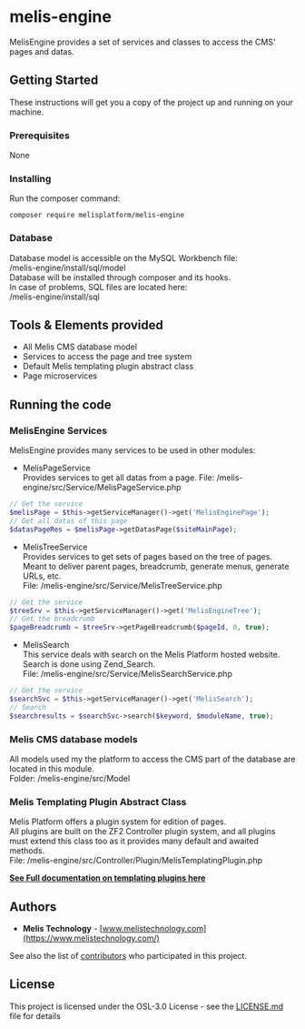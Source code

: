 # melis-engine

MelisEngine provides a set of services and classes to access the CMS' pages and datas.

## Getting Started

These instructions will get you a copy of the project up and running on your machine.  

### Prerequisites

None  

### Installing

Run the composer command:
```
composer require melisplatform/melis-engine
```

### Database    

Database model is accessible on the MySQL Workbench file:  
/melis-engine/install/sql/model  
Database will be installed through composer and its hooks.  
In case of problems, SQL files are located here:  
/melis-engine/install/sql  


## Tools & Elements provided

* All Melis CMS database model  
* Services to access the page and tree system  
* Default Melis templating plugin abstract class  
* Page microservices  


## Running the code

### MelisEngine Services  

MelisEngine provides many services to be used in other modules:  

* MelisPageService  
Provides services to get all datas from a page.
File: /melis-engine/src/Service/MelisPageService.php  
```php
// Get the service
$melisPage = $this->getServiceManager()->get('MelisEnginePage');
// Get all datas of this page
$datasPageRes = $melisPage->getDatasPage($siteMainPage); 
```

* MelisTreeService  
Provides services to get sets of pages based on the tree of pages.  
Meant to deliver parent pages, breadcrumb, generate menus, generate URLs, etc.   
File: /melis-engine/src/Service/MelisTreeService.php  
```php
// Get the service
$treeSrv = $this->getServiceManager()->get('MelisEngineTree');
// Get the breadcrumb
$pageBreadcrumb = $treeSrv->getPageBreadcrumb($pageId, 0, true);
```

* MelisSearch  
This service deals with search on the Melis Platform hosted website.  
Search is done using Zend_Search.  
File: /melis-engine/src/Service/MelisSearchService.php  
```php
// Get the service
$searchSvc = $this->getServiceManager()->get('MelisSearch');
// Search
$searchresults = $searchSvc->search($keyword, $moduleName, true);
```

### Melis CMS database models

All models used my the platform to access the CMS part of the database are located  in this module.  
Folder: /melis-engine/src/Model  


### Melis Templating Plugin Abstract Class  

Melis Platform offers a plugin system for edition of pages.  
All plugins are built on the ZF2 Controller plugin system, and all plugins must extend this class too as it provides many default and awaited methods.  
File: /melis-engine/src/Controller/Plugin/MelisTemplatingPlugin.php  

**[See Full documentation on templating plugins here](https://www.melistechnology.com/MelisTechnology/resources/documentation/front-office/create-a-templating-plugin/Principle)**


## Authors

* **Melis Technology** - [www.melistechnology.com](https://www.melistechnology.com/)

See also the list of [contributors](https://github.com/melisplatform/melis-engine/contributors) who participated in this project.


## License

This project is licensed under the OSL-3.0 License - see the [LICENSE.md](LICENSE.md) file for details
